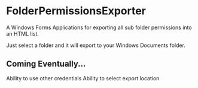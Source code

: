 # FolderPermissionsExporter

A Windows Forms Applications for exporting all sub folder permissions into an HTML list.

Just select a folder and it will export to your Windows Documents folder.

Coming Eventually...
--------------------
Ability to use other credentials
Ability to select export location
